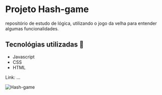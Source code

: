 # Projeto Hash-game
repositório de estudo de lógica, utilizando o jogo da velha para entender algumas funcionalidades.

## Tecnológias utilizadas :rocket:

<ul>
  <li> Javascript </li>
  <li> CSS </li>
   <li> HTML </li>
  </ul>
Link: ...
  
![Hash-game](https://github.com/Zuucas/Hash-game/assets/106625939/8430186d-0397-4d78-92eb-cf0a751469c4)

